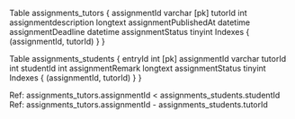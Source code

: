 Table assignments_tutors {
  assignmentId varchar [pk]
  tutorId int
  assignmentdescription longtext
  assignmentPublishedAt datetime
  assignmentDeadline datetime
  assignmentStatus tinyint
  Indexes {
    (assignmentId, tutorId)
  }
}

Table assignments_students {
  entryId int [pk]
  assignmentId varchar
  tutorId int
  studentId int
  assignmentRemark longtext
  assignmentStatus tinyint
  Indexes {
    (assignmentId, tutorId)
  }
}

Ref: assignments_tutors.assignmentId < assignments_students.studentId
Ref: assignments_tutors.assignmentId - assignments_students.tutorId

